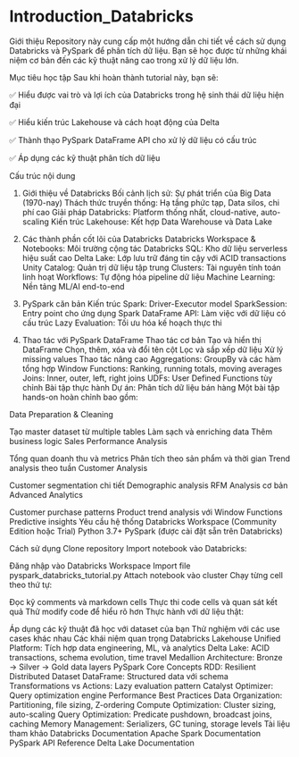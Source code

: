 # Introduction_Databricks

Giới thiệu
Repository này cung cấp một hướng dẫn chi tiết về cách sử dụng Databricks và PySpark để phân tích dữ liệu. Bạn sẽ học được từ những khái niệm cơ bản đến các kỹ thuật nâng cao trong xử lý dữ liệu lớn.

Mục tiêu học tập
Sau khi hoàn thành tutorial này, bạn sẽ:

✅ Hiểu được vai trò và lợi ích của Databricks trong hệ sinh thái dữ liệu hiện đại

✅ Hiểu kiến trúc Lakehouse và cách hoạt động của Delta 

✅ Thành thạo PySpark DataFrame API cho xử lý dữ liệu có cấu trúc

✅ Áp dụng các kỹ thuật phân tích dữ liệu

Cấu trúc nội dung
1. Giới thiệu về Databricks
Bối cảnh lịch sử: Sự phát triển của Big Data (1970-nay)
Thách thức truyền thống: Hạ tầng phức tạp, Data silos, chi phí cao
Giải pháp Databricks: Platform thống nhất, cloud-native, auto-scaling
Kiến trúc Lakehouse: Kết hợp Data Warehouse và Data Lake

2. Các thành phần cốt lõi của Databricks
Databricks Workspace & Notebooks: Môi trường cộng tác
Databricks SQL: Kho dữ liệu serverless hiệu suất cao
Delta Lake: Lớp lưu trữ đáng tin cậy với ACID transactions
Unity Catalog: Quản trị dữ liệu tập trung
Clusters: Tài nguyên tính toán linh hoạt
Workflows: Tự động hóa pipeline dữ liệu
Machine Learning: Nền tảng ML/AI end-to-end

3. PySpark căn bản
Kiến trúc Spark: Driver-Executor model
SparkSession: Entry point cho ứng dụng Spark
DataFrame API: Làm việc với dữ liệu có cấu trúc
Lazy Evaluation: Tối ưu hóa kế hoạch thực thi

4. Thao tác với PySpark DataFrame
Thao tác cơ bản
Tạo và hiển thị DataFrame
Chọn, thêm, xóa và đổi tên cột
Lọc và sắp xếp dữ liệu
Xử lý missing values
Thao tác nâng cao
Aggregations: GroupBy và các hàm tổng hợp
Window Functions: Ranking, running totals, moving averages
Joins: Inner, outer, left, right joins
UDFs: User Defined Functions tùy chỉnh
Bài tập thực hành
Dự án: Phân tích dữ liệu bán hàng
Một bài tập hands-on hoàn chỉnh bao gồm:

Data Preparation & Cleaning

Tạo master dataset từ multiple tables
Làm sạch và enriching data
Thêm business logic
Sales Performance Analysis

Tổng quan doanh thu và metrics
Phân tích theo sản phẩm và thời gian
Trend analysis theo tuần
Customer Analysis

Customer segmentation chi tiết
Demographic analysis
RFM Analysis cơ bản
Advanced Analytics

Customer purchase patterns
Product trend analysis với Window Functions
Predictive insights
Yêu cầu hệ thống
Databricks Workspace (Community Edition hoặc Trial)
Python 3.7+
PySpark (được cài đặt sẵn trên Databricks)

Cách sử dụng
Clone repository
Import notebook vào Databricks:

Đăng nhập vào Databricks Workspace
Import file pyspark_databricks_tutorial.py
Attach notebook vào cluster
Chạy từng cell theo thứ tự:

Đọc kỹ comments và markdown cells
Thực thi code cells và quan sát kết quả
Thử modify code để hiểu rõ hơn
Thực hành với dữ liệu thật:

Áp dụng các kỹ thuật đã học với dataset của bạn
Thử nghiệm với các use cases khác nhau
Các khái niệm quan trọng
Databricks Lakehouse
Unified Platform: Tích hợp data engineering, ML, và analytics
Delta Lake: ACID transactions, schema evolution, time travel
Medallion Architecture: Bronze → Silver → Gold data layers
PySpark Core Concepts
RDD: Resilient Distributed Dataset
DataFrame: Structured data với schema
Transformations vs Actions: Lazy evaluation pattern
Catalyst Optimizer: Query optimization engine
Performance Best Practices
Data Organization: Partitioning, file sizing, Z-ordering
Compute Optimization: Cluster sizing, auto-scaling
Query Optimization: Predicate pushdown, broadcast joins, caching
Memory Management: Serializers, GC tuning, storage levels
Tài liệu tham khảo
Databricks Documentation
Apache Spark Documentation
PySpark API Reference
Delta Lake Documentation
